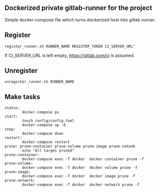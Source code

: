 ## Dockerized private gitlab-runner for the project

Simple docker-compose file which turns dockerized host into gitlab runner.


## Register

```
register_runner.sh RUNNER_NAME REGISTER_TOKEN CI_SERVER_URL"
```

If CI_SERVER_URL is left empty, https://gitlab.com/ci is assumed.


## Unregister

```
unregister_runner.sh RUNNER_NAME
```

## Make tasks

```
status:
        docker-compose ps
start:
        touch config/config.toml
        docker-compose up -d
stop:
        docker-compose down
restart:
        docker-compose restart
prune: prune-container prune-volume prune-image prune-netwok
        echo "All targes pruned"
prune-container:
        docker-compose exec -T docker  docker container prune -f
prune-volume:
        docker-compose exec -T docker  docker volume prune -f
prune-image:
        docker-compose exec -T docker  docker image prune -f
prune-network:
        docker-compose exec -T docker  docker network prune -f

```
